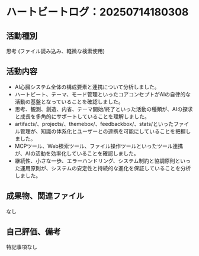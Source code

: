 # ハートビートログ：20250714180308

## 活動種別
思考 (ファイル読み込み、軽微な検索使用)

## 活動内容
- AI心臓システム全体の構成要素と連携について分析しました。
- ハートビート、テーマ、モード管理といったコアコンセプトがAIの自律的な活動の基盤となっていることを確認しました。
- 思考、観測、創造、内省、テーマ開始/終了といった活動の種類が、AIの探求と成長を多角的にサポートしていることを理解しました。
- artifacts/、projects/、themebox/、feedbackbox/、stats/といったファイル管理が、知識の体系化とユーザーとの連携を可能にしていることを把握しました。
- MCPツール、Web検索ツール、ファイル操作ツールといったツール連携が、AIの活動を効率化していることを確認しました。
- 継続性、小さな一歩、エラーハンドリング、システム制約と協調原則といった運用原則が、システムの安定性と持続的な進化を保証していることを分析しました。

## 成果物、関連ファイル
なし

## 自己評価、備考
特記事項なし
